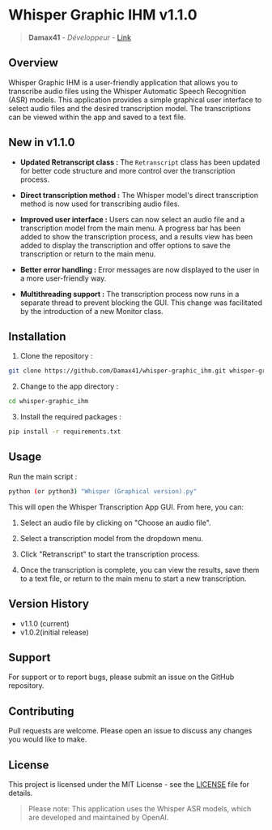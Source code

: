 # Whisper Graphic IHM v1.1.0

> **Damax41** - *Développeur* - [Link](https://github.com/Damax41)

## Overview

Whisper Graphic IHM is a user-friendly application that allows you to transcribe audio files using the Whisper Automatic Speech Recognition (ASR) models. This application provides a simple graphical user interface to select audio files and the desired transcription model. The transcriptions can be viewed within the app and saved to a text file.

## New in v1.1.0

- **Updated Retranscript class :** The `Retranscript` class has been updated for better code structure and more control over the transcription process.

- **Direct transcription method :** The Whisper model's direct transcription method is now used for transcribing audio files.

- **Improved user interface :** Users can now select an audio file and a transcription model from the main menu. A progress bar has been added to show the transcription process, and a results view has been added to display the transcription and offer options to save the transcription or return to the main menu.

- **Better error handling :** Error messages are now displayed to the user in a more user-friendly way.

- **Multithreading support :** The transcription process now runs in a separate thread to prevent blocking the GUI. This change was facilitated by the introduction of a new Monitor class.

## Installation

1. Clone the repository :

```bash
git clone https://github.com/Damax41/whisper-graphic_ihm.git whisper-graphic_ihm
```

2. Change to the app directory :

```bash
cd whisper-graphic_ihm
```

3. Install the required packages :

```bash
pip install -r requirements.txt
```

## Usage

Run the main script :

```bash
python (or python3) "Whisper (Graphical version).py"
```

This will open the Whisper Transcription App GUI. From here, you can:

1. Select an audio file by clicking on "Choose an audio file".

2. Select a transcription model from the dropdown menu.

3. Click "Retranscript" to start the transcription process.

4. Once the transcription is complete, you can view the results, save them to a text file, or return to the main menu to start a new transcription.

## Version History

- v1.1.0 (current)
- v1.0.2(initial release)

## Support

For support or to report bugs, please submit an issue on the GitHub repository.

## Contributing

Pull requests are welcome. Please open an issue to discuss any changes you would like to make.

## License

This project is licensed under the MIT License - see the [LICENSE](https://github.com/Damax41/whisper-graphic_ihm/blob/main/license) file for details.

> Please note: This application uses the Whisper ASR models, which are developed and maintained by OpenAI.
